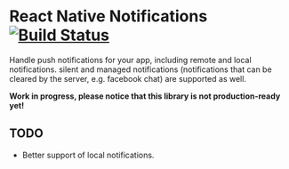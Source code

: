 # React Native Notifications [![Build Status](https://travis-ci.org/wix/react-native-notifications.svg)](https://travis-ci.org/wix/react-native-notifications)

Handle push notifications for your app, including remote and local notifications. silent and managed notifications (notifications that can be cleared by the server, e.g. facebook chat) are supported as well.

**Work in progress, please notice that this library is not production-ready yet!**

## TODO
- Better support of local notifications.

